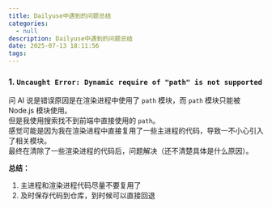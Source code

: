 ```yaml
---
title: Dailyuse中遇到的问题总结
categories:
  - null
description: Dailyuse中遇到的问题总结
date: 2025-07-13 18:11:56
tags:
---
```


### 1. `Uncaught Error: Dynamic require of "path" is not supported`

问 AI 说是错误原因是在渲染进程中使用了 `path` 模块，而 `path` 模块只能被 Node.js 模块使用。  
但是我使用搜索找不到前端中直接使用的 `path`。  
感觉可能是因为我在渲染进程中直接复用了一些主进程的代码，导致一不小心引入了相关模块。  
最终在清除了一些渲染进程的代码后，问题解决（还不清楚具体是什么原因）。  

**总结：**  
1. 主进程和渲染进程代码尽量不要复用了
2. 及时保存代码到仓库，到时候可以直接回退  
